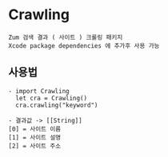 # Crawling

    Zum 검색 결과 ( 사이트 ) 크롤링 패키지
    Xcode package dependencies 에 추가후 사용 가능 

## 사용법
    - import Crawling
      let cra = Crawling()
      cra.crawling("keyword")

    - 결과값 -> [[String]]
    [0] = 사이트 이름
    [1] = 사이트 설명
    [2] = 사이트 주소
